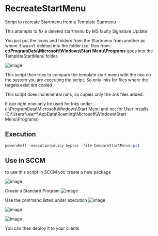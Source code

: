 # RecreateStartMenu
Script to recreate Startmenu from a Template Starmenu

This attempts to fix a deleted startmenu by MS faulty Signature Update

You just put the Icons and folders from the Startmenu from another pc where it wasn't deleted into the folder (so, files from **c:\ProgramData\Microsoft\Windows\Start Menu\Programs** goes into the TemplateStartMenu folder.


![image](https://user-images.githubusercontent.com/42605554/212378641-d3905bb2-4164-4599-a8ab-7b1f8e928e9f.png)

This script then tries to compare the template start menu with the one on the system you are executing the script.
So only lnks for files where the targets exist are copied

This script does incremental runs, so copies only the .lnk files added.

It can right now only be used for lnks under c:\ProgramData\Microsoft\Windows\Start Menu and not for User installs (C:\Users\**user**\AppData\Roaming\Microsoft\Windows\Start Menu\Programs)

## Execution
```powershell
powershell -executionpolicy bypass -file CompareStartMenus.ps1
```

## Use in SCCM
to use this script in SCCM you create a new package

![image](https://user-images.githubusercontent.com/42605554/212377873-b944b526-4e55-4631-9f17-03ae818fee9e.png)

Create a Standard Program
![image](https://user-images.githubusercontent.com/42605554/212377918-2500b987-7eea-4f07-9cb1-5dd0313510b4.png)

Use the command listed under execution 
![image](https://user-images.githubusercontent.com/42605554/212378077-0ef29ed1-a37b-45d1-8d4f-d1bf3f7574cf.png)

![image](https://user-images.githubusercontent.com/42605554/212378182-426d5287-1f36-4a70-bd0f-52fa182df46d.png)

![image](https://user-images.githubusercontent.com/42605554/212378221-3f56c9d3-0ea3-4ebf-8c87-29aafbfdbae5.png)

You can then deploy it to your clients
